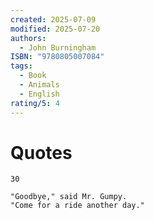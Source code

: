 ```yaml
---
created: 2025-07-09
modified: 2025-07-20
authors:
  - John Burningham
ISBN: "9780805007084"
tags:
  - Book
  - Animals
  - English
rating/5: 4
---
```


# Quotes

```
30

"Goodbye," said Mr. Gumpy.
"Come for a ride another day."
```
